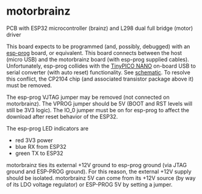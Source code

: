 # motorbrainz
PCB with ESP32 microcontroller (brainz) and L298 dual full bridge (motor) driver

This board expects to be programmed (and, possibly, debugged) with an [esp-prog](https://www.digikey.com/en/products/detail/espressif-systems/ESP-PROG/10259352) board, or equivalent.
This board connects between the host (micro USB) and the motorbrainz board (with esp-prog supplied cables).
Unfortunately, esp-prog collides with the [TinyPICO NANO](https://unexpectedmaker.com/shop/tinypico-nano) on-board USB to serial converter (with auto reset) functionality.
See [schematic](https://github.com/tinypico/tinypico-hardware/blob/master/TinyPICO%20Nano/TinyPICO%20Nano%20P1%20Schematic.pdf).
To resolve this conflict, the CP2104 chip (and associated transistor package above it) must be removed.

The esp-prog VJTAG jumper may be removed (not connected on motorbrainz).
The VPROG jumper should be 5V (BOOT and RST levels will still be 3V3 logic).
The IO_0 jumper must be on for esp-prog to affect the download after reset behavior of the ESP32.

The esp-prog LED indicators are
* red 3V3 power
* blue RX from ESP32
* green TX to ESP32

motorbrainz ties its external +12V ground to esp-prog ground (via JTAG ground and ESP-PROG ground).
For this reason, the external +12V supply should be isolated.
motorbrainz 5V can come from its +12V source (by way of its LDO voltage regulator) or ESP-PROG 5V by setting a jumper.
